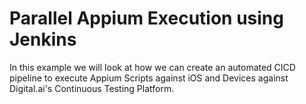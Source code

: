 # Parallel Appium Execution using Jenkins

In this example we will look at how we can create an automated CICD pipeline to execute Appium Scripts against iOS and Devices against Digital.ai's Continuous Testing Platform.

